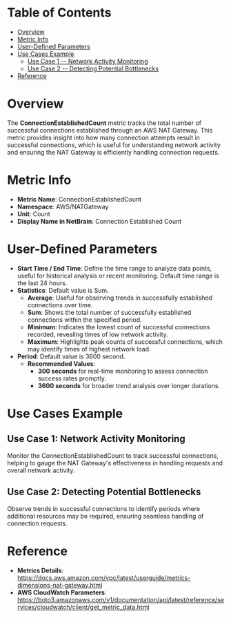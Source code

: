 # Table of Contents
- [Overview](#overview)
- [Metric Info](#metric-info)
- [User-Defined Parameters](#user-defined-parameters)
- [Use Cases Example](#example)
    - [Use Case 1 -- Network Activity Monitoring](#example-1) 
    - [Use Case 2 -- Detecting Potential Bottlenecks](#example-2)
- [Reference](#reference)

# Overview <a name="overview"></a>
The <b>ConnectionEstablishedCount</b> metric tracks the total number of successful connections established through an AWS NAT Gateway. This metric provides insight into how many connection attempts result in successful connections, which is useful for understanding network activity and ensuring the NAT Gateway is efficiently handling connection requests.


# Metric Info <a name="metric-info"></a>
* <b>Metric Name</b>: ConnectionEstablishedCount
* <b>Namespace</b>: AWS/NATGateway
* <b>Unit</b>: Count
* <b>Display Name in NetBrain</b>: Connection Established Count

# User-Defined Parameters <a name="user-defined-parameters"></a>
* <b>Start Time / End Time</b>: Define the time range to analyze data points, useful for historical analysis or recent monitoring. Default time range is the last 24 hours.
* <b>Statistics</b>: Default value is Sum.
  * <b>Average</b>: Useful for observing trends in successfully established connections over time.
  * <b>Sum</b>: Shows the total number of successfully established connections within the specified period.
  * <b>Minimum</b>: Indicates the lowest count of successful connections recorded, revealing times of low network activity.
  * <b>Maximum</b>: Highlights peak counts of successful connections, which may identify times of highest network load.
* <b>Period</b>: Default value is 3600 second.
  * <b>Recommended Values</b>:
    * <b>300 seconds</b> for real-time monitoring to assess connection success rates promptly.
    * <b>3600 seconds</b> for broader trend analysis over longer durations.

# Use Cases Example <a name="example"></a>
## Use Case 1: Network Activity Monitoring <a name="example-1"></a>
Monitor the ConnectionEstablishedCount to track successful connections, helping to gauge the NAT Gateway's effectiveness in handling requests and overall network activity.

## Use Case 2: Detecting Potential Bottlenecks <a name="example-2"></a>
Observe trends in successful connections to identify periods where additional resources may be required, ensuring seamless handling of connection requests.


# Reference <a name="reference"></a>
* <b>Metrics Details</b>: https://docs.aws.amazon.com/vpc/latest/userguide/metrics-dimensions-nat-gateway.html
* <b>AWS CloudWatch Parameters</b>: https://boto3.amazonaws.com/v1/documentation/api/latest/reference/services/cloudwatch/client/get_metric_data.html